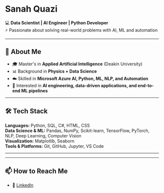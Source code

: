 # Sanah Quazi  

💻 **Data Scientist | AI Engineer | Python Developer**   
⚡ Passionate about solving real-world problems with AI, ML and automation  

---

## 🚀 About Me
- 🎓 Master's in **Applied Artificial Intelligence** (Deakin University)  
- 📊 Background in **Physics + Data Science**  
- ☁️ Skilled in **Microsoft Azure AI, Python, ML, NLP, and Automation**   
- 🎯 Interested in **AI engineering, data-driven applications, and end-to-end ML pipelines**  

---

## 🛠️ Tech Stack
**Languages:** Python, SQL, C#, HTML, CSS  
**Data Science & ML:** Pandas, NumPy, Scikit-learn, TensorFlow, PyTorch, NLP, Deep Learning, Computer Vision  
**Visualization:** Matplotlib, Seaborn  
**Tools & Platforms:** Git, GitHub, Jupyter, VS Code 
<!--**Cloud & Deployment:** Microsoft Azure AI Services, MLOps-->

---
<!--
## 📌 Featured Projects
🌟 [**Smart Task Automation Tool**](https://github.com/<your-username>/smart-task-automation)  
🗂️ Python tool for automating file organization and report generation.  

🌟 [**Sentiment Analysis (NLP)**](https://github.com/<your-username>/sentiment-analysis-nlp)  
📝 ML model for classifying customer reviews with a Streamlit demo.  

🌟 [**Sports Stats Dashboard**](https://github.com/<your-username>/sports-stats-dashboard)  
⚽ Data pipeline + dashboard for visualizing live sports statistics. 
-->
---

## 📫 How to Reach Me
- 💼 [LinkedIn](https://www.linkedin.com/in/sanah-quazi)
 
<!--- 📧 Email: qsanah16@gmail.com  -->
